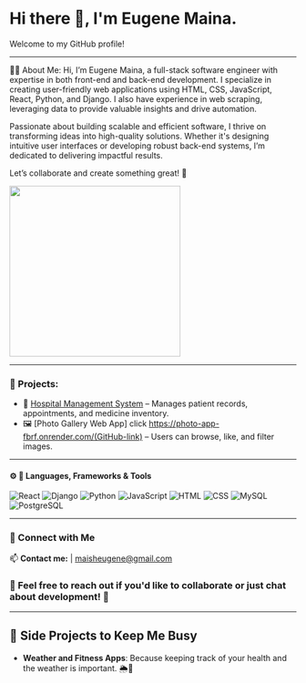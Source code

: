 # Hi there 👋, I'm Eugene Maina.

Welcome to my GitHub profile!

---

🧑‍💻 About Me:
Hi, I’m Eugene Maina, a full-stack software engineer with expertise in both front-end and back-end development. I specialize in creating user-friendly web applications using HTML, CSS, JavaScript, React, Python, and Django. I also have experience in web scraping, leveraging data to provide valuable insights and drive automation.

Passionate about building scalable and efficient software, I thrive on transforming ideas into high-quality solutions. Whether it's designing intuitive user interfaces or developing robust back-end systems, I’m dedicated to delivering impactful results.

Let’s collaborate and create something great! 🚀
<div style="display: flex; gap: 10px;">
  <img src="https://i.pinimg.com/originals/81/17/8b/81178b47a8598f0c81c4799f2cdd4057.gif" width="300" />
</div>

---

### **🚀 Projects:**  
- 🏥 [Hospital Management System](GitHub-link) – Manages patient records, appointments, and medicine inventory.  
- 🖼️ [Photo Gallery Web App] click https://photo-app-fbrf.onrender.com/(GitHub-link) – Users can browse, like, and filter images.  

---

#### ⚙ 🔧 Languages, Frameworks & Tools

![React](https://img.shields.io/badge/React-61DAFB?style=for-the-badge&logo=react&logoColor=black)
![Django](https://img.shields.io/badge/Django-092E20?style=for-the-badge&logo=django&logoColor=white)
![Python](https://img.shields.io/badge/Python-3776AB?style=for-the-badge&logo=python&logoColor=white)
![JavaScript](https://img.shields.io/badge/JavaScript-F7DF1E?style=for-the-badge&logo=javascript&logoColor=black)
![HTML](https://img.shields.io/badge/HTML-E34F26?style=for-the-badge&logo=html5&logoColor=white)
![CSS](https://img.shields.io/badge/CSS-1572B6?style=for-the-badge&logo=css3&logoColor=white)
![MySQL](https://img.shields.io/badge/MySQL-4479A1?style=for-the-badge&logo=mysql&logoColor=white)
![PostgreSQL](https://img.shields.io/badge/PostgreSQL-336791?style=for-the-badge&logo=postgresql&logoColor=white)

---

### 🔗 Connect with Me

📫 **Contact me:** [](your-link) | [maisheugene@gmail.com](maisheugene@gmail.com)  

### 💬 Feel free to reach out if you'd like to collaborate or just chat about development! 🤖

---

## 🎯 Side Projects to Keep Me Busy
- **Weather and Fitness Apps**: Because keeping track of your health and the weather is important. 🌦️💪
